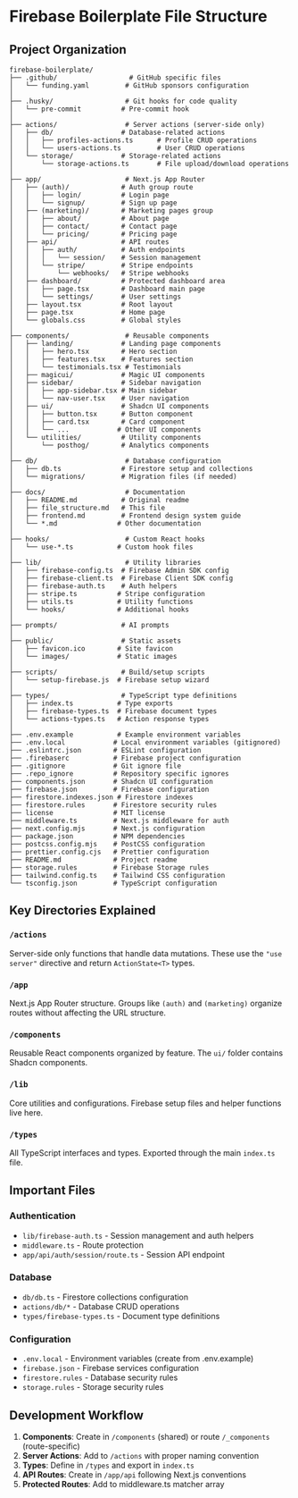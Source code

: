 # Firebase Boilerplate File Structure

## Project Organization

```
firebase-boilerplate/
├── .github/                  # GitHub specific files
│   └── funding.yaml         # GitHub sponsors configuration
│
├── .husky/                  # Git hooks for code quality
│   └── pre-commit          # Pre-commit hook
│
├── actions/                 # Server actions (server-side only)
│   ├── db/                 # Database-related actions
│   │   ├── profiles-actions.ts      # Profile CRUD operations
│   │   └── users-actions.ts         # User CRUD operations
│   └── storage/            # Storage-related actions
│       └── storage-actions.ts       # File upload/download operations
│
├── app/                     # Next.js App Router
│   ├── (auth)/             # Auth group route
│   │   ├── login/          # Login page
│   │   └── signup/         # Sign up page
│   ├── (marketing)/        # Marketing pages group
│   │   ├── about/          # About page
│   │   ├── contact/        # Contact page
│   │   └── pricing/        # Pricing page
│   ├── api/                # API routes
│   │   ├── auth/           # Auth endpoints
│   │   │   └── session/    # Session management
│   │   └── stripe/         # Stripe endpoints
│   │       └── webhooks/   # Stripe webhooks
│   ├── dashboard/          # Protected dashboard area
│   │   ├── page.tsx        # Dashboard main page
│   │   └── settings/       # User settings
│   ├── layout.tsx          # Root layout
│   ├── page.tsx            # Home page
│   └── globals.css         # Global styles
│
├── components/              # Reusable components
│   ├── landing/            # Landing page components
│   │   ├── hero.tsx        # Hero section
│   │   ├── features.tsx    # Features section
│   │   └── testimonials.tsx # Testimonials
│   ├── magicui/            # Magic UI components
│   ├── sidebar/            # Sidebar navigation
│   │   ├── app-sidebar.tsx # Main sidebar
│   │   └── nav-user.tsx    # User navigation
│   ├── ui/                 # Shadcn UI components
│   │   ├── button.tsx      # Button component
│   │   ├── card.tsx        # Card component
│   │   └── ...            # Other UI components
│   └── utilities/          # Utility components
│       └── posthog/        # Analytics components
│
├── db/                      # Database configuration
│   ├── db.ts               # Firestore setup and collections
│   └── migrations/         # Migration files (if needed)
│
├── docs/                    # Documentation
│   ├── README.md           # Original readme
│   ├── file_structure.md   # This file
│   ├── frontend.md         # Frontend design system guide
│   └── *.md               # Other documentation
│
├── hooks/                   # Custom React hooks
│   └── use-*.ts           # Custom hook files
│
├── lib/                     # Utility libraries
│   ├── firebase-config.ts  # Firebase Admin SDK config
│   ├── firebase-client.ts  # Firebase Client SDK config
│   ├── firebase-auth.ts    # Auth helpers
│   ├── stripe.ts          # Stripe configuration
│   ├── utils.ts           # Utility functions
│   └── hooks/             # Additional hooks
│
├── prompts/                # AI prompts
│
├── public/                 # Static assets
│   ├── favicon.ico        # Site favicon
│   └── images/            # Static images
│
├── scripts/                # Build/setup scripts
│   └── setup-firebase.js  # Firebase setup wizard
│
├── types/                  # TypeScript type definitions
│   ├── index.ts           # Type exports
│   ├── firebase-types.ts  # Firebase document types
│   └── actions-types.ts   # Action response types
│
├── .env.example           # Example environment variables
├── .env.local            # Local environment variables (gitignored)
├── .eslintrc.json        # ESLint configuration
├── .firebaserc           # Firebase project configuration
├── .gitignore            # Git ignore file
├── .repo_ignore          # Repository specific ignores
├── components.json       # Shadcn UI configuration
├── firebase.json         # Firebase configuration
├── firestore.indexes.json # Firestore indexes
├── firestore.rules       # Firestore security rules
├── license               # MIT license
├── middleware.ts         # Next.js middleware for auth
├── next.config.mjs       # Next.js configuration
├── package.json          # NPM dependencies
├── postcss.config.mjs    # PostCSS configuration
├── prettier.config.cjs   # Prettier configuration
├── README.md             # Project readme
├── storage.rules         # Firebase Storage rules
├── tailwind.config.ts    # Tailwind CSS configuration
└── tsconfig.json         # TypeScript configuration
```

## Key Directories Explained

### `/actions`
Server-side only functions that handle data mutations. These use the `"use server"` directive and return `ActionState<T>` types.

### `/app`
Next.js App Router structure. Groups like `(auth)` and `(marketing)` organize routes without affecting the URL structure.

### `/components`
Reusable React components organized by feature. The `ui/` folder contains Shadcn components.

### `/lib`
Core utilities and configurations. Firebase setup files and helper functions live here.

### `/types`
All TypeScript interfaces and types. Exported through the main `index.ts` file.

## Important Files

### Authentication
- `lib/firebase-auth.ts` - Session management and auth helpers
- `middleware.ts` - Route protection
- `app/api/auth/session/route.ts` - Session API endpoint

### Database
- `db/db.ts` - Firestore collections configuration
- `actions/db/*` - Database CRUD operations
- `types/firebase-types.ts` - Document type definitions

### Configuration
- `.env.local` - Environment variables (create from .env.example)
- `firebase.json` - Firebase services configuration
- `firestore.rules` - Database security rules
- `storage.rules` - Storage security rules

## Development Workflow

1. **Components**: Create in `/components` (shared) or route `/_components` (route-specific)
2. **Server Actions**: Add to `/actions` with proper naming convention
3. **Types**: Define in `/types` and export in `index.ts`
4. **API Routes**: Create in `/app/api` following Next.js conventions
5. **Protected Routes**: Add to middleware.ts matcher array 
